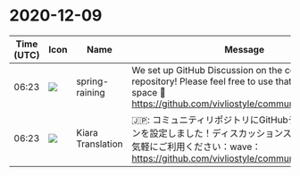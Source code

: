 # 2020-12-09

|Time (UTC)|Icon|Name|Message|
|---|---|---|---|
|06:23|![](https://secure.gravatar.com/avatar/1ac180f0868137292905c311b5fff781.jpg?s=72&d=https%3A%2F%2Fa.slack-edge.com%2Fdf10d%2Fimg%2Favatars%2Fava_0021-72.png)|spring-raining|We set up GitHub Discussion on the community repository! Please feel free to use that as discussion space 👋 <https://github.com/vivliostyle/community/discussions>|
|06:23|![](https://avatars.slack-edge.com/2019-08-21/732685848020_f3f20736795184660348_72.png)|Kiara Translation|🇯🇵: コミュニティリポジトリにGitHubディスカッションを設定しました！ディスカッションスペースとしてお気軽にご利用ください：wave：<https://github.com/vivliostyle/community/discussions>|
